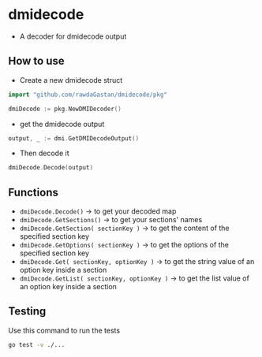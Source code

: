 # dmidecode

- A decoder for dmidecode output

## How to use

- Create a new dmidecode struct

```go
import "github.com/rawdaGastan/dmidecode/pkg"

dmiDecode := pkg.NewDMIDecoder()
```

- get the dmidecode output

```go
output, _ := dmi.GetDMIDecodeOutput()
```

- Then decode it

```go
dmiDecode.Decode(output)
```

## Functions

- `dmiDecode.Decode()` &rarr; to get your decoded map
- `dmiDecode.GetSections()` &rarr; to get your sections' names
- `dmiDecode.GetSection( sectionKey )` &rarr; to get the content of the specified section key
- `dmiDecode.GetOptions( sectionKey )` &rarr; to get the options of the specified section key
- `dmiDecode.Get( sectionKey, optionKey )` &rarr; to get the string value of an option key inside a section
- `dmiDecode.GetList( sectionKey, optionKey )` &rarr; to get the list value of an option key inside a section

## Testing

Use this command to run the tests

```bash
go test -v ./...
```
